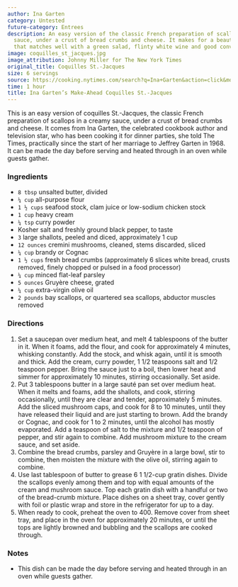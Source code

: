 ```yaml
---
author: Ina Garten
category: Untested
future-category: Entrees
description: An easy version of the classic French preparation of scallops in a creamy
  sauce, under a crust of bread crumbs and cheese. It makes for a beautiful entree
  that matches well with a green salad, flinty white wine and good conversation.
image: coquilles_st_jacques.jpg
image_attribution: Johnny Miller for The New York Times
original_title: Coquilles St.-Jacques
size: 6 servings
source: https://cooking.nytimes.com/search?q=Ina+Garten&action=click&module=byline&region=recipe%20page
time: 1 hour
title: Ina Garten’s Make-Ahead Coquilles St.-Jacques
---
```

This is an easy version of coquilles St.-Jacques, the classic French preparation of scallops in a creamy sauce, under a crust of bread crumbs and cheese. It comes from Ina Garten, the celebrated cookbook author and television star, who has been cooking it for dinner parties, she told The Times, practically since the start of her marriage to Jeffrey Garten in 1968. It can be made the day before serving and heated through in an oven while guests gather.

### Ingredients

* `8 tbsp` unsalted butter, divided
* `¼ cup` all-purpose flour
* `1 ½ cups` seafood stock, clam juice or low-sodium chicken stock
* `1 cup` heavy cream
* `¼ tsp` curry powder
* Kosher salt and freshly ground black pepper, to taste
* `3` large shallots, peeled and diced, approximately 1 cup
* `12 ounces` cremini mushrooms, cleaned, stems discarded, sliced
* `¼ cup` brandy or Cognac
* `1 ½ cups` fresh bread crumbs (approximately 6 slices white bread, crusts removed, finely chopped or pulsed in a food processor)
* `¼ cup` minced flat-leaf parsley
* `5 ounces` Gruyère cheese, grated
* `¼ cup` extra-virgin olive oil
* `2 pounds` bay scallops, or quartered sea scallops, abductor muscles removed

### Directions

1. Set a saucepan over medium heat, and melt 4 tablespoons of the butter in it. When it foams, add the flour, and cook for approximately 4 minutes, whisking constantly. Add the stock, and whisk again, until it is smooth and thick. Add the cream, curry powder, 1 1/2 teaspoons salt and 1/2 teaspoon pepper. Bring the sauce just to a boil, then lower heat and simmer for approximately 10 minutes, stirring occasionally. Set aside.
2. Put 3 tablespoons butter in a large sauté pan set over medium heat. When it melts and foams, add the shallots, and cook, stirring occasionally, until they are clear and tender, approximately 5 minutes. Add the sliced mushroom caps, and cook for 8 to 10 minutes, until they have released their liquid and are just starting to brown. Add the brandy or Cognac, and cook for 1 to 2 minutes, until the alcohol has mostly evaporated. Add a teaspoon of salt to the mixture and 1/2 teaspoon of pepper, and stir again to combine. Add mushroom mixture to the cream sauce, and set aside.
3. Combine the bread crumbs, parsley and Gruyère in a large bowl, stir to combine, then moisten the mixture with the olive oil, stirring again to combine.
4. Use last tablespoon of butter to grease 6 1 1/2-cup gratin dishes. Divide the scallops evenly among them and top with equal amounts of the cream and mushroom sauce. Top each gratin dish with a handful or two of the bread-crumb mixture. Place dishes on a sheet tray, cover gently with foil or plastic wrap and store in the refrigerator for up to a day.
5. When ready to cook, preheat the oven to 400. Remove cover from sheet tray, and place in the oven for approximately 20 minutes, or until the tops are lightly browned and bubbling and the scallops are cooked through.

### Notes

- This dish can be made the day before serving and heated through in an oven while guests gather.